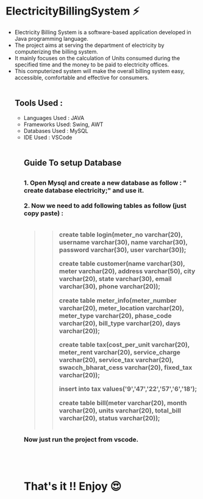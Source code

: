 <h1>ElectricityBillingSystem ⚡️ </h1>
<ul>

<li>Electricity Billing System is a software-based application developed in Java programming language.<br></li>
<li>The project aims at serving the department of electricity by computerizing the billing system.<br></li>
<li>It mainly focuses on the calculation of Units consumed during the specified time and the money to be paid to electricity offices. <br>
</li><li>This computerized system will make the overall billing system easy, accessible, comfortable and effective for consumers.<br></li>
</h4>
<br>

<h2>Tools Used : </h2> <ul>
<li>Languages Used : JAVA<br></li>
<li>Frameworks Used: Swing, AWT<br></li>
<li>Databases Used : MySQL<br></li>
<li>IDE Used : VSCode<br></li>
<br>

<h2>Guide To setup Database<h2>

<h3>1. Open Mysql and create a new database as follow : " create database electricity;" and use it.<br><br>
2. Now we need to add following tables as follow (just copy paste) :<br><br>


>>create table login(meter_no varchar(20), username varchar(30), name varchar(30), password varchar(30), user varchar(30));<br/>
>>
>>create table customer(name varchar(30), meter varchar(20), address varchar(50), city varchar(20), state varchar(30), email varchar(30), phone varchar(20));
>>
>>create table meter_info(meter_number varchar(20), meter_location varchar(20), meter_type varchar(20), phase_code varchar(20), bill_type varchar(20), days varchar(20));
>>
>>create table tax(cost_per_unit varchar(20), meter_rent varchar(20), service_charge varchar(20), service_tax varchar(20), swacch_bharat_cess varchar(20), fixed_tax varchar(20));
>>
>>insert into tax values('9','47','22','57','6','18');
>>
>>create table bill(meter varchar(20), month varchar(20), units varchar(20), total_bill varchar(20), status varchar(20));<br><br>

Now just run the project from vscode.

<br><br>
<h1> That's it !! Enjoy 😍 </h1>
